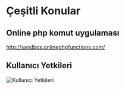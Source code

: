 # Çeşitli Konular


## Online php komut uygulaması
http://sandbox.onlinephpfunctions.com/

## Kullanıcı Yetkileri
![Kullanıcı Yetkileri](http://www.macinstruct.com/images/permissions/permissions1.png)
